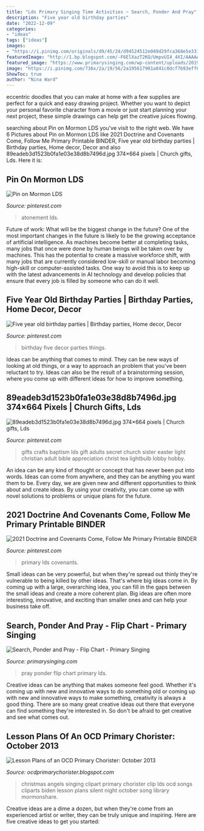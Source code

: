 ```yaml
---
title: "Lds Primary Singing Time Activities ~ Search, Ponder And Pray"
description: "Five year old birthday parties"
date: "2022-12-09"
categories:
- "ideas"
tags: ["ideas"]
images:
- "https://i.pinimg.com/originals/d9/45/24/d94524512e049d29fca368e5e331b89b.jpg"
featuredImage: "http://1.bp.blogspot.com/-F6ElXazT2KQ/UmpvUI4_4XI/AAAAAAAAC2M/ToX7nFlqVXo/s1600/picture.a.christmas.2.png"
featured_image: "https://www.primarysinging.com/wp-content/uploads/2019/01/00-Ideas-and-Activities-PS-Blog-08862-2-700x1050.jpg"
image: "https://i.pinimg.com/736x/2a/19/56/2a195617901a841c0dcf7b93eff6e5f4.jpg"
ShowToc: true
author: "Nina Ward"
---
```



eccentric doodles that you can make at home with a few supplies are perfect for a quick and easy drawing project. Whether you want to depict your personal favorite character from a movie or just start planning your next project, these simple drawings can help get the creative juices flowing.

	

		
searching about Pin on Mormon LDS you've visit to the right web. We have 6 Pictures about Pin on Mormon LDS like 2021 Doctrine and Covenants Come, Follow Me Primary Printable BINDER, Five year old birthday parties | Birthday parties, Home decor, Decor and also 89eadeb3d1523b0fa1e03e38d8b7496d.jpg 374×664 pixels | Church gifts, Lds. Here it is:
		
    
## Pin On Mormon LDS

<img loading=lazy src="https://i.pinimg.com/originals/ab/69/18/ab6918058e0d825c5e697cf7504b688c.jpg" onerror="this.onerror=null;this.src='https://tse3.mm.bing.net/th?id=OIP.Vy0Z2sAs738YGofUkzjVIwHaE8&amp;pid=15.1';" alt="Pin on Mormon LDS">

_Source: pinterest.com_

>atonement lds. 

	

Future of work: What will be the biggest change in the future?
One of the most important changes in the future is likely to be the growing acceptance of artificial intelligence. As machines become better at completing tasks, many jobs that once were done by human beings will be taken over by machines. This has the potential to create a massive workforce shift, with many jobs that are currently considered low-skill or manual labor becoming high-skill or computer-assisted tasks. One way to avoid this is to keep up with the latest advancements in AI technology and develop policies that ensure that every job is filled by someone who can do it well.

    
## Five Year Old Birthday Parties | Birthday Parties, Home Decor, Decor

<img loading=lazy src="https://i.pinimg.com/736x/2a/19/56/2a195617901a841c0dcf7b93eff6e5f4.jpg" onerror="this.onerror=null;this.src='https://tse3.mm.bing.net/th?id=OIP.UHRclgKWnr2Bg0BLPDSaQgHaJ3&amp;pid=15.1';" alt="Five year old birthday parties | Birthday parties, Home decor, Decor">

_Source: pinterest.com_

>birthday five decor parties things. 

	

Ideas can be anything that comes to mind. They can be new ways of looking at old things, or a way to approach an problem that you've been reluctant to try. Ideas can also be the result of a brainstorming session, where you come up with different ideas for how to improve something.

    
## 89eadeb3d1523b0fa1e03e38d8b7496d.jpg 374×664 Pixels | Church Gifts, Lds

<img loading=lazy src="https://i.pinimg.com/originals/d9/45/24/d94524512e049d29fca368e5e331b89b.jpg" onerror="this.onerror=null;this.src='https://tse2.mm.bing.net/th?id=OIP.keRCs3rDJZuF6bCLFEKeaAAAAA&amp;pid=15.1';" alt="89eadeb3d1523b0fa1e03e38d8b7496d.jpg 374×664 pixels | Church gifts, Lds">

_Source: pinterest.com_

>gifts crafts baptism lds gift adults secret church sister easter light christian adult bible appreciation christ tea lightbulb lobby hobby. 

	

An idea can be any kind of thought or concept that has never been put into words. Ideas can come from anywhere, and they can be anything you want them to be. Every day, we are given new and different opportunities to think about and create ideas. By using your creativity, you can come up with novel solutions to problems or unique plans for the future.

    
## 2021 Doctrine And Covenants Come, Follow Me Primary Printable BINDER

<img loading=lazy src="https://i.pinimg.com/736x/75/fc/33/75fc33abc6a87167111a3278e2e8b9bd.jpg" onerror="this.onerror=null;this.src='https://tse3.mm.bing.net/th?id=OIP.wTuqXfZjYSjyqOODoSZAKgHaLI&amp;pid=15.1';" alt="2021 Doctrine and Covenants Come, Follow Me Primary Printable BINDER">

_Source: pinterest.com_

>primary lds covenants. 

	

Small ideas can be very powerful, but when they're spread out thinly they're vulnerable to being killed by other ideas. That's where big ideas come in. By coming up with a large, overarching idea, you can fill in the gaps between the small ideas and create a more coherent plan. Big ideas are often more interesting, innovative, and exciting than smaller ones and can help your business take off.

    
## Search, Ponder And Pray - Flip Chart - Primary Singing

<img loading=lazy src="https://www.primarysinging.com/wp-content/uploads/2019/01/00-Ideas-and-Activities-PS-Blog-08862-2-700x1050.jpg" onerror="this.onerror=null;this.src='https://tse1.mm.bing.net/th?id=OIP.xHa8mSKobroTwPpJckGXSwHaLH&amp;pid=15.1';" alt="Search, Ponder and Pray - Flip Chart - Primary Singing">

_Source: primarysinging.com_

>pray ponder flip chart primary lds. 

	

Creative ideas can be anything that makes someone feel good. Whether it's coming up with new and innovative ways to do something old or coming up with new and innovative ways to make something, creativity is always a good thing. There are so many great creative ideas out there that everyone can find something they're interested in. So don't be afraid to get creative and see what comes out.

    
## Lesson Plans Of An OCD Primary Chorister: October 2013

<img loading=lazy src="http://1.bp.blogspot.com/-F6ElXazT2KQ/UmpvUI4_4XI/AAAAAAAAC2M/ToX7nFlqVXo/s1600/picture.a.christmas.2.png" onerror="this.onerror=null;this.src='https://tse2.mm.bing.net/th?id=OIP.kj_6nrUKqTgIZqnvBblz_gHaKY&amp;pid=15.1';" alt="Lesson Plans of an OCD Primary Chorister: October 2013">

_Source: ocdprimarychorister.blogspot.com_

>christmas angels singing clipart primary chorister clip lds ocd songs cliparts biden lesson plans silent night october song library mormonshare. 

	

Creative ideas are a dime a dozen, but when they're come from an experienced artist or writer, they can be truly unique and inspiring. Here are five creative ideas to get you started: 


